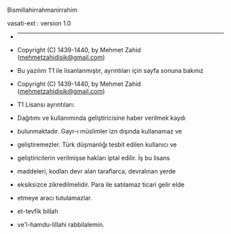 Bismillahirrahmanirrahim

vasati-ext : version 1.0
 * --------------------------------------------------------
 * Copyright (C) 1439-1440, by Mehmet Zahid  (mehmetzahidisik@gmail.com)
 
 * Bu yazılım T1 ile lisanlanmıştır, ayrıntıları için sayfa sonuna bakınız
 
 

 * Copyright (C) 1439-1440, by Mehmet Zahid (mehmetzahidisik@gmail.com)
 
 * T1 Lisansı ayrıntıları:
 
 * Dağıtımı ve kullanımında geliştiricisine haber verilmek kaydı
 * bulunmaktadır. Gayr-ı müslimler izn dışında kullanamaz ve
 * geliştiremezler. Türk düşmanlığı tesbit edilen kullanıcı ve
 * geliştiricilerin verilmişse hakları iptal edilir. İş bu lisans
 * maddeleri, kodları devr alan taraflarca, devralınan yerde
 * eksiksizce zikredilmelidir. Para ile satılamaz ticari gelir elde
 * etmeye aracı tutulamazlar.
 
 * et-tevfik billah
 * ve'l-hamdu-lillahi rabbilalemin.
 
